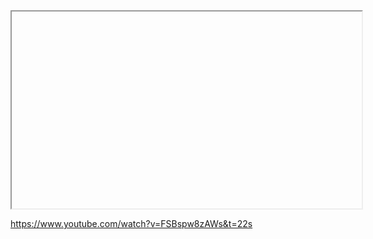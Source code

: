 <iframe width="560" height="315" src="https://w

[Indice](index.html) / **Tariffe derivate con QUOVAI (video)**

# Tariffe derivate con QUOVAI (video)

<iframe width="560" height="315" src="https://www.youtube.com/embed/OM9GY4bk9Zw" frameborder="0" allow="accelerometer; autoplay; encrypted-media; gyroscope; picture-in-picture" allowfullscreen></iframe>

https://www.youtube.com/watch?v=FSBspw8zAWs&t=22s